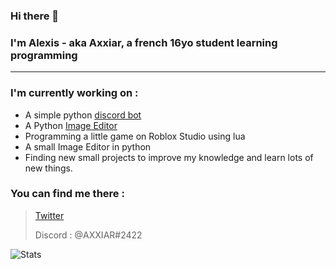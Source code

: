 ### Hi there 👋
### I'm Alexis - aka **Axxiar**, a french 16yo student learning programming
<hr>

### I'm currently working on :

- A simple python [discord bot](http://github.com/Hypermario/TUMO-bot)
- A Python [Image Editor](https://github.com/AXXIAR/PhotoShape)
- Programming a little game on Roblox Studio using lua
- A small Image Editor in python
- Finding new small projects to improve my knowledge and learn lots of new things.

### You can find me there :
> [Twitter](https://twitter.com/Axxi4R)
> 
> Discord : @AXXIAR#2422

![Stats](https://github-readme-stats.vercel.app/api?username=axxiar&show_icons=true&theme=tokyonight&hide_border=true)
